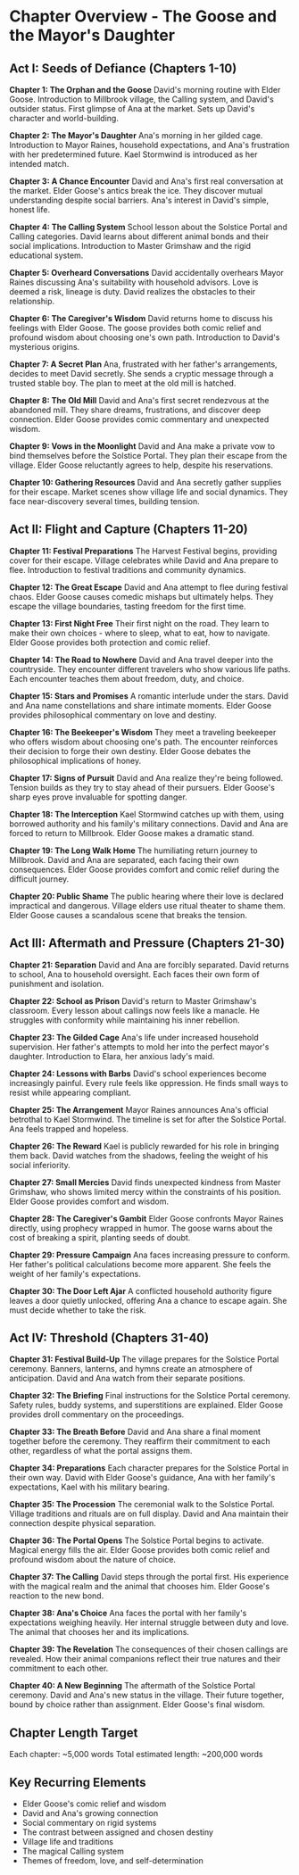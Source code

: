 # Chapter Overview - The Goose and the Mayor's Daughter

## Act I: Seeds of Defiance (Chapters 1-10)

**Chapter 1: The Orphan and the Goose**
David's morning routine with Elder Goose. Introduction to Millbrook village, the Calling system, and David's outsider status. First glimpse of Ana at the market. Sets up David's character and world-building.

**Chapter 2: The Mayor's Daughter**
Ana's morning in her gilded cage. Introduction to Mayor Raines, household expectations, and Ana's frustration with her predetermined future. Kael Stormwind is introduced as her intended match.

**Chapter 3: A Chance Encounter**
David and Ana's first real conversation at the market. Elder Goose's antics break the ice. They discover mutual understanding despite social barriers. Ana's interest in David's simple, honest life.

**Chapter 4: The Calling System**
School lesson about the Solstice Portal and Calling categories. David learns about different animal bonds and their social implications. Introduction to Master Grimshaw and the rigid educational system.

**Chapter 5: Overheard Conversations**
David accidentally overhears Mayor Raines discussing Ana's suitability with household advisors. Love is deemed a risk, lineage is duty. David realizes the obstacles to their relationship.

**Chapter 6: The Caregiver's Wisdom**
David returns home to discuss his feelings with Elder Goose. The goose provides both comic relief and profound wisdom about choosing one's own path. Introduction to David's mysterious origins.

**Chapter 7: A Secret Plan**
Ana, frustrated with her father's arrangements, decides to meet David secretly. She sends a cryptic message through a trusted stable boy. The plan to meet at the old mill is hatched.

**Chapter 8: The Old Mill**
David and Ana's first secret rendezvous at the abandoned mill. They share dreams, frustrations, and discover deep connection. Elder Goose provides comic commentary and unexpected wisdom.

**Chapter 9: Vows in the Moonlight**
David and Ana make a private vow to bind themselves before the Solstice Portal. They plan their escape from the village. Elder Goose reluctantly agrees to help, despite his reservations.

**Chapter 10: Gathering Resources**
David and Ana secretly gather supplies for their escape. Market scenes show village life and social dynamics. They face near-discovery several times, building tension.

## Act II: Flight and Capture (Chapters 11-20)

**Chapter 11: Festival Preparations**
The Harvest Festival begins, providing cover for their escape. Village celebrates while David and Ana prepare to flee. Introduction to festival traditions and community dynamics.

**Chapter 12: The Great Escape**
David and Ana attempt to flee during festival chaos. Elder Goose causes comedic mishaps but ultimately helps. They escape the village boundaries, tasting freedom for the first time.

**Chapter 13: First Night Free**
Their first night on the road. They learn to make their own choices - where to sleep, what to eat, how to navigate. Elder Goose provides both protection and comic relief.

**Chapter 14: The Road to Nowhere**
David and Ana travel deeper into the countryside. They encounter different travelers who show various life paths. Each encounter teaches them about freedom, duty, and choice.

**Chapter 15: Stars and Promises**
A romantic interlude under the stars. David and Ana name constellations and share intimate moments. Elder Goose provides philosophical commentary on love and destiny.

**Chapter 16: The Beekeeper's Wisdom**
They meet a traveling beekeeper who offers wisdom about choosing one's path. The encounter reinforces their decision to forge their own destiny. Elder Goose debates the philosophical implications of honey.

**Chapter 17: Signs of Pursuit**
David and Ana realize they're being followed. Tension builds as they try to stay ahead of their pursuers. Elder Goose's sharp eyes prove invaluable for spotting danger.

**Chapter 18: The Interception**
Kael Stormwind catches up with them, using borrowed authority and his family's military connections. David and Ana are forced to return to Millbrook. Elder Goose makes a dramatic stand.

**Chapter 19: The Long Walk Home**
The humiliating return journey to Millbrook. David and Ana are separated, each facing their own consequences. Elder Goose provides comfort and comic relief during the difficult journey.

**Chapter 20: Public Shame**
The public hearing where their love is declared impractical and dangerous. Village elders use ritual theater to shame them. Elder Goose causes a scandalous scene that breaks the tension.

## Act III: Aftermath and Pressure (Chapters 21-30)

**Chapter 21: Separation**
David and Ana are forcibly separated. David returns to school, Ana to household oversight. Each faces their own form of punishment and isolation.

**Chapter 22: School as Prison**
David's return to Master Grimshaw's classroom. Every lesson about callings now feels like a manacle. He struggles with conformity while maintaining his inner rebellion.

**Chapter 23: The Gilded Cage**
Ana's life under increased household supervision. Her father's attempts to mold her into the perfect mayor's daughter. Introduction to Elara, her anxious lady's maid.

**Chapter 24: Lessons with Barbs**
David's school experiences become increasingly painful. Every rule feels like oppression. He finds small ways to resist while appearing compliant.

**Chapter 25: The Arrangement**
Mayor Raines announces Ana's official betrothal to Kael Stormwind. The timeline is set for after the Solstice Portal. Ana feels trapped and hopeless.

**Chapter 26: The Reward**
Kael is publicly rewarded for his role in bringing them back. David watches from the shadows, feeling the weight of his social inferiority.

**Chapter 27: Small Mercies**
David finds unexpected kindness from Master Grimshaw, who shows limited mercy within the constraints of his position. Elder Goose provides comfort and wisdom.

**Chapter 28: The Caregiver's Gambit**
Elder Goose confronts Mayor Raines directly, using prophecy wrapped in humor. The goose warns about the cost of breaking a spirit, planting seeds of doubt.

**Chapter 29: Pressure Campaign**
Ana faces increasing pressure to conform. Her father's political calculations become more apparent. She feels the weight of her family's expectations.

**Chapter 30: The Door Left Ajar**
A conflicted household authority figure leaves a door quietly unlocked, offering Ana a chance to escape again. She must decide whether to take the risk.

## Act IV: Threshold (Chapters 31-40)

**Chapter 31: Festival Build-Up**
The village prepares for the Solstice Portal ceremony. Banners, lanterns, and hymns create an atmosphere of anticipation. David and Ana watch from their separate positions.

**Chapter 32: The Briefing**
Final instructions for the Solstice Portal ceremony. Safety rules, buddy systems, and superstitions are explained. Elder Goose provides droll commentary on the proceedings.

**Chapter 33: The Breath Before**
David and Ana share a final moment together before the ceremony. They reaffirm their commitment to each other, regardless of what the portal assigns them.

**Chapter 34: Preparations**
Each character prepares for the Solstice Portal in their own way. David with Elder Goose's guidance, Ana with her family's expectations, Kael with his military bearing.

**Chapter 35: The Procession**
The ceremonial walk to the Solstice Portal. Village traditions and rituals are on full display. David and Ana maintain their connection despite physical separation.

**Chapter 36: The Portal Opens**
The Solstice Portal begins to activate. Magical energy fills the air. Elder Goose provides both comic relief and profound wisdom about the nature of choice.

**Chapter 37: The Calling**
David steps through the portal first. His experience with the magical realm and the animal that chooses him. Elder Goose's reaction to the new bond.

**Chapter 38: Ana's Choice**
Ana faces the portal with her family's expectations weighing heavily. Her internal struggle between duty and love. The animal that chooses her and its implications.

**Chapter 39: The Revelation**
The consequences of their chosen callings are revealed. How their animal companions reflect their true natures and their commitment to each other.

**Chapter 40: A New Beginning**
The aftermath of the Solstice Portal ceremony. David and Ana's new status in the village. Their future together, bound by choice rather than assignment. Elder Goose's final wisdom.

## Chapter Length Target
Each chapter: ~5,000 words
Total estimated length: ~200,000 words

## Key Recurring Elements
- Elder Goose's comic relief and wisdom
- David and Ana's growing connection
- Social commentary on rigid systems
- The contrast between assigned and chosen destiny
- Village life and traditions
- The magical Calling system
- Themes of freedom, love, and self-determination